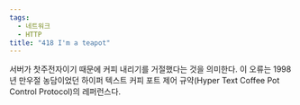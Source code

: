 ```yaml
---
tags:
  - 네트워크
  - HTTP
title: "418 I'm a teapot"
---
```


서버가 찻주전자이기 때문에 커피 내리기를 거절했다는 것을 의미한다. 이 오류는 1998년 만우절 농담이었던 하이퍼 텍스트 커피 포트 제어 규약(Hyper Text Coffee Pot Control Protocol)의 레퍼런스다.
